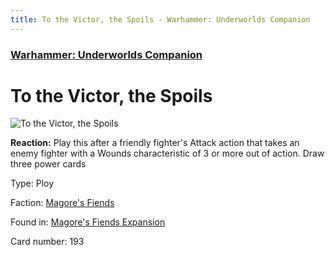 ```yaml
---
title: To the Victor, the Spoils - Warhammer: Underworlds Companion
---
```


### [Warhammer: Underworlds Companion](https://guidokessels.github.io/wh-underworlds)

  

# To the Victor, the Spoils

![To the Victor, the Spoils](https://warhammerunderworlds.com/wp-content/uploads/sites/6/2018/03/193_ENG.png)

<b>Reaction:</b> Play this after a friendly fighter's Attack action that takes an enemy fighter with a Wounds characteristic of 3 or more out of action. Draw three power cards

Type: Ploy

Faction: [Magore's Fiends](https://guidokessels.github.io/wh-underworlds/factions/magores-fiends)

Found in: [Magore's Fiends Expansion](https://guidokessels.github.io/wh-underworlds/locations/magores-fiends-expansion)

Card number: 193
